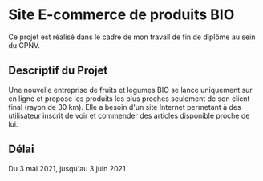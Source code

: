 # Site E-commerce de produits BIO

Ce projet est réalisé dans le cadre de mon travail de fin de diplôme au sein du CPNV.

## Descriptif du Projet

Une nouvelle entreprise de fruits et légumes BIO se lance uniquement sur en ligne et propose les produits les plus proches seulement de son client final (rayon de 30 km). Elle a besoin d'un site Internet  permetant à des utilisateur inscrit de voir et commender des articles disponible proche de lui.

## Délai 

Du 3 mai 2021, jusqu'au 3 juin 2021
